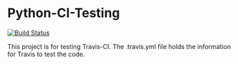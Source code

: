 # Python-CI-Testing

[![Build Status](https:travis-ci.org/chiv7025/Python-CI-Testing.svg)](https://travis-ci.org/chiv7025/Python-CI-Testing)

This project is for testing Travis-CI.
The .travis.yml file holds the information for Travis to test the code.